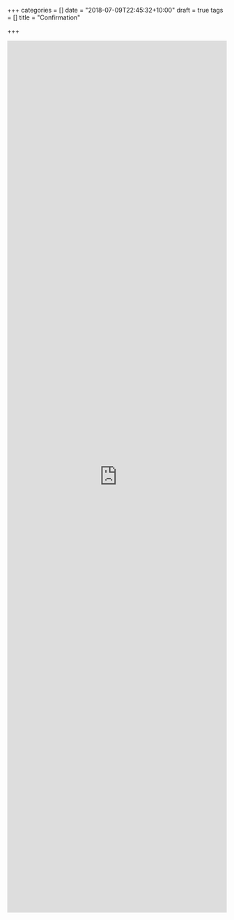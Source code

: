 +++
categories = []
date = "2018-07-09T22:45:32+10:00"
draft = true
tags = []
title = "Confirmation"

+++
<iframe src="https://script.google.com/macros/s/AKfycbzWOQYhczs6nNG2am7cAPffZU4nTIA66HpJ7-Ml-HzDJCBi9hI/exec?page=new_form" width=100% height=2000 frameborder="0" marginheight="0" marginwidth="0">Loading…</iframe><script>window.alert('123')</script>